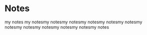 # Notes

my notes
my notesmy notesmy notesmy notesmy notesmy notesmy notesmy notesmy notesmy notesmy notesmy notes
